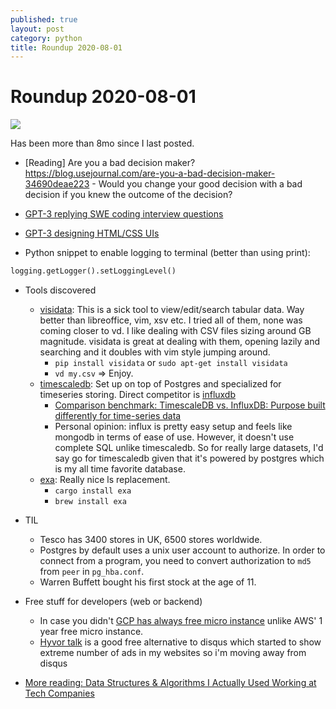 ```yaml
---
published: true
layout: post
category: python
title: Roundup 2020-08-01
---
```

# Roundup 2020-08-01

![](https://devdala.files.wordpress.com/2020/08/6jhvdj3i2a751.jpg)

Has been more than 8mo since I last posted.

- [Reading] Are you a bad decision maker? https://blog.usejournal.com/are-you-a-bad-decision-maker-34690deae223
		- Would you change your good decision with a bad decision if you knew the outcome of the decision?
- [GPT-3 replying SWE coding interview questions](https://twitter.com/lacker/status/1279136788326432771)
- [GPT-3 designing HTML/CSS UIs](https://twitter.com/sharifshameem/status/1282676454690451457)

- Python snippet to enable logging to terminal (better than using print): 

```python
logging.getLogger().setLoggingLevel()
```

- Tools discovered
	- [visidata](https://www.visidata.org/): This is a sick tool to view/edit/search tabular data. Way better than libreoffice, vim, xsv etc. I tried all of them, none was coming closer to vd. I like dealing with CSV files sizing around GB magnitude. visidata is great at dealing with them, opening lazily and searching and it doubles with vim style jumping around.
		- `pip install visidata` or `sudo apt-get install visidata`
		- `vd my.csv` => Enjoy.
	- [timescaledb](https://www.timescale.com/): Set up on top of Postgres and specialized for timeseries storing. Direct competitor is [influxdb](https://www.influxdata.com/)
		- [Comparison benchmark: TimescaleDB vs. InfluxDB: Purpose built differently for time-series data](https://blog.timescale.com/blog/timescaledb-vs-influxdb-for-time-series-data-timescale-influx-sql-nosql-36489299877/)
		- Personal opinion: influx is pretty easy setup and feels like mongodb in terms of ease of use. However, it doesn't use complete SQL unlike timescaledb. So for really large datasets, I'd say go for timescaledb given that it's powered by postgres which is my all time favorite database.
	- [exa](https://github.com/ogham/exa): Really nice ls replacement.
		- `cargo install exa`
		- `brew install exa`
        
- TIL
	- Tesco has 3400 stores in UK, 6500 stores worldwide.
	- Postgres by default uses a unix user account to authorize. In order to connect from a program, you need to convert authorization to `md5` from `peer` in `pg_hba.conf`.
    - Warren Buffett bought his first stock at the age of 11.

- Free stuff for developers (web or backend)
	- In case you didn't [GCP has always free micro instance](https://cloud.google.com/free) unlike AWS' 1 year free micro instance. 
	- [Hyvor talk](https://talk.hyvor.com/) is a good free alternative to disqus which started to show extreme number of ads in my websites so i'm moving away from disqus
- [More reading: Data Structures & Algorithms I Actually Used Working at Tech Companies](https://blog.pragmaticengineer.com/data-structures-and-algorithms-i-actually-used-day-to-day/)
